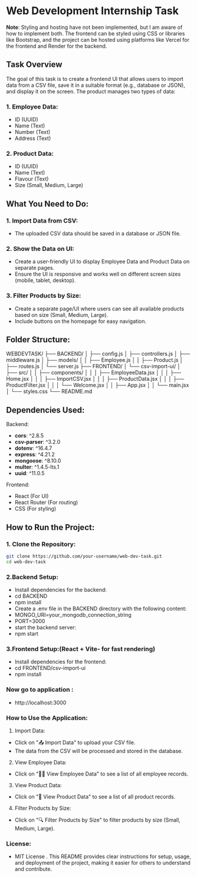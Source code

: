 # Web Development Internship Task

**Note**: Styling and hosting have not been implemented, but I am aware of how to implement both. The frontend can be styled using CSS or libraries like Bootstrap, and the project can be hosted using platforms like Vercel for the frontend and Render for the backend.

## Task Overview

The goal of this task is to create a frontend UI that allows users to import data from a CSV file, save it in a suitable format (e.g., database or JSON), and display it on the screen. The product manages two types of data:

### 1. Employee Data:
- ID (UUID)
- Name (Text)
- Number (Text)
- Address (Text)

### 2. Product Data:
- ID (UUID)
- Name (Text)
- Flavour (Text)
- Size (Small, Medium, Large)

## What You Need to Do:

### 1. Import Data from CSV:
- The uploaded CSV data should be saved in a database or JSON file.

### 2. Show the Data on UI:
- Create a user-friendly UI to display Employee Data and Product Data on separate pages.
- Ensure the UI is responsive and works well on different screen sizes (mobile, tablet, desktop).

### 3. Filter Products by Size:
- Create a separate page/UI where users can see all available products based on size (Small, Medium, Large).
- Include buttons on the homepage for easy navigation.

## Folder Structure:

WEBDEVTASK/ ├── BACKEND/ │ ├── config.js │ ├── controllers.js │ ├── middleware.js │ ├── models/ │ │ ├── Employee.js │ │ ├── Product.js │ ├── routes.js │ └── server.js ├── FRONTEND/ │ └── csv-import-ui/ │ ├── src/ │ │ ├── components/ │ │ │ ├── EmployeeData.jsx │ │ │ ├── Home.jsx │ │ │ ├── ImportCSV.jsx │ │ │ ├── ProductData.jsx │ │ │ ├── ProductFilter.jsx │ │ │ └── Welcome.jsx │ │ ├── App.jsx │ │ └── main.jsx │ └── styles.css └── README.md


## Dependencies Used:

Backend:
- **cors**: ^2.8.5
- **csv-parser**: ^3.2.0
- **dotenv**: ^16.4.7
- **express**: ^4.21.2
- **mongoose**: ^8.10.0
- **multer**: ^1.4.5-lts.1
- **uuid**: ^11.0.5

Frontend:
- React (For UI)
- React Router (For routing)
- CSS (For styling)

## How to Run the Project:

### 1. Clone the Repository:
```bash
git clone https://github.com/your-username/web-dev-task.git
cd web-dev-task
```
### 2.Backend Setup:
- Install dependencies for the backend:
- cd BACKEND
- npm install
- Create a .env file in the BACKEND directory with the following content:
- MONGO_URI=your_mongodb_connection_string
- PORT=3000
- start the backend server:
- npm start

### 3.Frontend Setup:(React + Vite- for fast rendering)
- Install dependencies for the frontend:
- cd FRONTEND/csv-import-ui
- npm install
### Now go to application :
- http://localhost:3000

### How to Use the Application:

1. Import Data:
  - Click on "📤 Import Data" to upload your CSV file.
  - The data from the CSV will be processed and stored in the database.
2. View Employee Data:
  - Click on "👨‍💼 View Employee Data" to see a list of all employee records.
3. View Product Data:
  - Click on "🛒 View Product Data" to see a list of all product records.
4. Filter Products by Size:
  - Click on "🔍 Filter Products by Size" to filter products by size (Small, Medium, Large).


### License:
- MIT License
  . This README provides clear instructions for setup, usage, and deployment of the project, making 
    it easier for others to understand and contribute.



